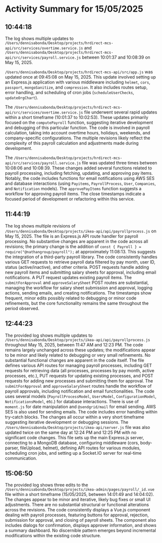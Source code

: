 # Activity Summary for 15/05/2025

## 10:44:18
The log shows multiple updates to `/Users/dennisabonda/Desktop/projects/hrdirect-mcs-api/src/services/overtime.service.js` and `/Users/dennisabonda/Desktop/projects/hrdirect-mcs-api/src/services/payroll.service.js`  between 10:01:37 and 10:08:39 on May 15, 2025.


`/Users/dennisabonda/Desktop/projects/hrdirect-mcs-api/src/app.js` was updated once at 09:45:08 on May 15, 2025. This update involved setting up an Express.js application with various middleware including `helmet`, `cors`, `passport`, `mongoSanitize`, and `compression`.  It also includes routes setup, error handling, and scheduling of cron jobs (`scheduleUserChecks`, `updateOrgChart`).


The `/Users/dennisabonda/Desktop/projects/hrdirect-mcs-api/src/services/overtime.service.js` file underwent several rapid updates within a short timeframe (10:01:37 to 10:02:53). These updates primarily focused on the `computePayroll` function, suggesting iterative development and debugging of this particular function. The code is involved in payroll calculation, taking into account overtime hours, holidays, weekends, and company-specific configurations. The multiple revisions likely reflect the complexity of this payroll calculation and adjustments made during development.


The `/Users/dennisabonda/Desktop/projects/hrdirect-mcs-api/src/services/payroll.service.js` file was updated three times between 10:08:06 and 10:08:39.  These changes added several functions related to payroll processing, including fetching, updating, and approving pay items. Notably,  the code includes functions for email notifications using AWS SES and database interactions (using `Payitems`, `PayrollProcess`, `User`, `Companies`, and `Notification` models). The `approvePayItems` function suggests a workflow for approving payroll items.  The close timestamps indicate a focused period of development or refactoring within this service.


## 11:44:19
The log shows multiple revisions of `/Users/dennisabonda/Desktop/projects/ikea-api/api/payrollprocess.js` on May 15, 2025.  The file is an Express.js API route handler for payroll processing.  No substantive changes are apparent in the code across all revisions; the primary change is the addition of  `const { Payroll } = require("@nathangroup/payroll");` at approximately 11:08:13. This suggests the integration of a third-party payroll library. The code consistently handles various GET requests to retrieve payroll data filtered by pay month, user ID, status (active/inactive), and other criteria.  POST requests handle adding new payroll items and submitting salary sheets for approval, including email notifications. A PUT request updates existing payroll items.  The `submitForApproval` and `approveSalarySheet` POST routes are substantial, managing the workflow for salary sheet submission and approval, logging actions, sending emails, and creating notifications.  The timestamps show frequent, minor edits possibly related to debugging or minor code refinements, but the core functionality remains the same throughout the period observed.


## 12:44:23
The provided log shows multiple updates to `/Users/dennisabonda/Desktop/projects/ikea-api/api/payrollprocess.js` throughout May 15, 2025, between 11:47 AM and 12:23 PM.  The code remains largely unchanged across these updates; the modifications appear to be minor and likely related to debugging or very small refinements.  No substantial functional changes are apparent in the code itself.  The file defines various API routes for managing payroll processes, including GET requests for retrieving data (all processes, processes by pay month, active processes, etc.), PUT requests for updating existing processes, and POST requests for adding new processes and submitting them for approval.  The `submitForApproval` and `approveSalarySheet` routes handle the workflow of payroll approvals, including notification and email functionalities. The code uses several models (`PayrollProcessModel`, `UsersModel`, `ConfigurationModel`, `NotificationsModel`, etc.) for database interactions. There is use of `moment.js` for date manipulation and `@sendgrid/mail` for email sending. AWS SES is also used for sending emails.  The code includes error handling within try-catch blocks.  The changes all occur within a very short timeframe suggesting iterative development or debugging sessions.  The `/Users/dennisabonda/Desktop/projects/ikea-api/server.js` file was also updated twice on the same day at 12:24 PM and 12:25 PM  with no significant code changes.  This file sets up the main Express.js server, connecting to a MongoDB database, configuring middleware (cors, body-parser, fileUpload, helmet), defining API routes for various modules, scheduling cron jobs, and setting up a Socket.IO server for real-time communication.


## 15:06:50
The provided log shows three edits to the `/Users/dennisabonda/Desktop/projects/ikea-admin/pages/payroll/_id.vue` file within a short timeframe (15/05/2025, between 14:01:49 and 14:04:02).  The changes appear to be minor and iterative, likely bug fixes or small UI adjustments.  There are no substantial structural or functional alterations across the revisions. The code consistently displays a Vue.js component dealing with payroll processes, featuring buttons for approval, rejection, submission for approval, and closing of payroll sheets.  The component also includes dialogs for confirmation, displays approver information, and shows a summary dashboard.  No discernible pattern emerges beyond incremental modifications within the existing code structure.
